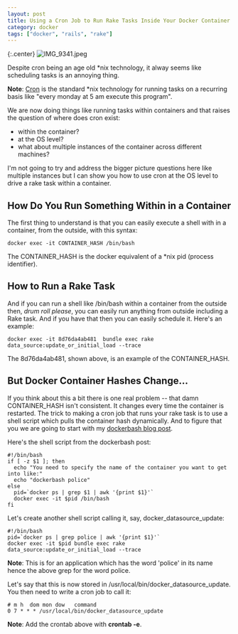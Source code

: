 ```yaml
---
layout: post
title: Using a Cron Job to Run Rake Tasks Inside Your Docker Container
category: docker
tags: ["docker", "rails", "rake"]
---
```

{:.center}
![IMG_9341.jpeg](/blog/assets/IMG_9341.jpeg)

Despite cron being an age old *nix technology, it alway seems like  scheduling tasks is an annoying thing.  

**Note**: [Cron](https://crontab.guru/) is the standard *nix technology for running tasks on a recurring basis like "every monday at 5 am execute this program".

We are now doing things like running tasks within containers and that raises the question of where does cron exist:

* within the container?
* at the OS level?
* what about multiple instances of the container across different machines?

I'm not going to try and address the bigger picture questions here like multiple instances but I can show you how to use cron at the OS level to drive a rake task within a container.

## How Do You Run Something Within in a Container

The first thing to understand is that you can easily execute a shell with in a container, from the outside, with this syntax:

    docker exec -it CONTAINER_HASH /bin/bash

The CONTAINER_HASH is the docker equivalent of a *nix pid (process identifier). 

## How to Run a Rake Task

And if you can run a shell like /bin/bash within a container from the outside then, *drum roll please*, you can easily run anything from outside including a Rake task.  And if you have that then you can easily schedule it.  Here's an example:

    docker exec -it 8d76da4ab481  bundle exec rake data_source:update_or_initial_load --trace

The 8d76da4ab481, shown above, is an example of the CONTAINER_HASH.

## But Docker Container Hashes Change...

If you think about this a bit there is one real problem -- that damn CONTAINER_HASH isn't consistent.  It changes every time the container is restarted.  The trick to making a cron job that runs your rake task is to use a shell script which pulls the container hash dynamically.  And to figure that you we are going to start with my [dockerbash blog post](https://fuzzyblog.io/blog/docker/2019/11/21/dockerbash-making-docker-exec-it-suck-less.html).

Here's the shell script from the dockerbash post:

    #!/bin/bash
    if [ -z $1 ]; then
      echo "You need to specify the name of the container you want to get into like:"
      echo "dockerbash police"
    else
      pid=`docker ps | grep $1 | awk '{print $1}'`
      docker exec -it $pid /bin/bash
    fi

Let's create another shell script calling it, say, docker_datasource_update:

    #!/bin/bash
    pid=`docker ps | grep police | awk '{print $1}'`
    docker exec -it $pid bundle exec rake data_source:update_or_initial_load --trace

**Note**: This is for an application which has the word 'police' in its name hence the above grep for the word police.  

Let's say that this is now stored in /usr/local/bin/docker_datasource_update.  You then need to write a cron job to call it:


    # m h  dom mon dow   command
    0 7 * * * /usr/local/bin/docker_datasource_update

**Note**: Add the crontab above with **crontab -e**.
